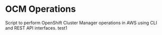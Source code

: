 # OCM Operations
Script to perform OpenShift Cluster Manager operations in AWS using CLI and REST API interfaces.
test1
